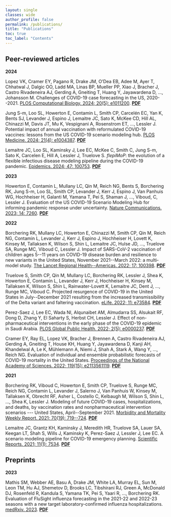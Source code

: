 ```yaml
---
layout: single
classes: wide
author_profile: false
permalink: /publications/
title: "Publications"
toc: true
toc_label: "Contents"
---
```


## Peer-reviewed articles

**2024**

Lopez VK, Cramer EY, Pagano R, Drake JM, O’Dea EB, Adee M, Ayer T, Chhatwal J, Dalgic OO, Ladd MA, Linas BP, Mueller PP, Xiao J, Bracher J, Castro Rivadeneira AJ, Gerding A, Gneiting T, Huang Y, Jayawardena D, ..., Johansson M. Challenges of COVID-19 case forecasting in the US, 2020--2021. [PLOS Computational Biology. 2024; 20(5): e1011200](https://doi.org/10.1371/journal.pcbi.1011200). [**PDF**](https://hopkinsidd.github.io/flepiMoP_site/files/2024_Lopez_PLOSCompBiol.pdf)

Jung S-m, Loo SL, Howerton E, Contamin L, Smith CP, Carcelén EC, Yan K, Bents SJ, Levander J, Espino J, Lemaitre JC, Sato K, McKee CD, Hill AL, Chinazzi M, Davis JT, Mu K, Vespignani A, Rosenstrom ET, ..., Lessler J. Potential impact of annual vaccination with reformulated COVID-19 vaccines: lessons from the US COVID-19 scenario modeling hub. [PLOS Medicine. 2024; 21(4): e1004387](https://doi.org/10.1371/journal.pmed.1004387). [**PDF**](https://hopkinsidd.github.io/flepiMoP_site/files/2024_Jung_PLoS_Med.pdf)

Lemaitre JC, Loo SL, Kaminsky J, Lee EC, McKee C, Smith C, Jung S-m, Sato K, Carcelen E, Hill A, Lessler J, Truelove S. *flepiMoP*: the evolution of a flexible infectious disease modeling pipeline during the COVID-19 pandemic. [Epidemics. 2024; 47: 100753](https://doi.org/10.1016/j.epidem.2024.100753). [**PDF**](https://hopkinsidd.github.io/flepiMoP_site/files/2024_Lemaitre_Epidemics.pdf)

**2023**

Howerton E, Contamin L, Mullany LC, Qin M, Reich NG, Bents S, Borchering RK, Jung S-m, Loo SL, Smith CP, Levander J, Kerr J, Espino J, Van Panhuis WG, Hochheiser H, Galanti M, Yamana T, Pei S, Shaman J, ..., Viboud, C, Lessler J. Evaluation of the US COVID-19 Scenario Modeling Hub for informing pandemic response under uncertainty. [Nature Communications. 2023; 14: 7260](https://doi.org/10.1038/s41467-023-42680-x). [**PDF**](https://hopkinsidd.github.io/flepiMoP_site/files/2023_Howerton_Nat_Commun.pdf)

**2022**

Borchering RK, Mullany LC, Howerton E, Chinazzi M, Smith CP, Qin M, Reich NG, Contamin L, Levander J, Kerr J, Espino J, Hochheiser H, Lovett K, Kinsey M, Tallaksen K, Wilson S, Shin L, Lemaitre JC, Hulse JD, ..., Truelove SA, Runge MC, Viboud C, Lessler J. Impact of SARS-CoV-2 vaccination of children ages 5--11 years on COVID-19 disease burden and resilience to new variants in the United States, November 2021--March 2022: a multi-model study. [The Lancet Regional Health--Americas. 2022; 17: 100398](https://doi.org/10.1016/j.lana.2022.100398). [**PDF**](https://hopkinsidd.github.io/flepiMoP_site/files/2022_Borchering_LancetRegHealthAm.pdf)

Truelove S, Smith CP, Qin M, Mullany LC, Borchering RK, Lessler J, Shea K, Howerton E, Contamin L, Levander J, Kerr J, Hochheiser H, Kinsey M, Tallaksen K, Wilson S, Shin L, Rainwater-Lovett K, Lemaitre JC, Dent J, ..., Runge MC, Viboud C. Projected resurgence of COVID-19 in the United States in July--December 2021 resulting from the increased transmissibility of the Delta variant and faltering vaccination. [eLife. 2022; 11: e73584](https://doi.org/10.7554/eLife.73584). [**PDF**](https://hopkinsidd.github.io/flepiMoP_site/files/2022_Truelove_eLife.pdf)

Perez-Saez J, Lee EC, Wada NI, Alqunaibet AM, Almudarra SS, Alsukait RF, Dong D, Zhang Y, El Saharty S, Herbst CH, Lessler J. Effect of non-pharmaceutical interventions in the early phase of the COVID-19 epidemic in Saudi Arabia. [PLOS Global Public Health. 2022; 2(5): e0000237](https://doi.org/10.1371/journal.pgph.0000237). [**PDF**](https://hopkinsidd.github.io/flepiMoP_site/files/2022_Perez-Saez_PLOSGlobPublicHealth.pdf)

Cramer EY, Ray EL, Lopez VK, Bracher J, Brennen A, Castro Rivadeneira AJ, Gerding A, Gneiting T, House KH, Huang Y, Jayawardena D, Kanji AH, Khandelwal A, Le K, Mühlemann A, Niemi J, Shah A, Stark A, Wang Y, ..., Reich NG. Evaluation of individual and ensemble probabilistic forecasts of COVID-19 mortality in the United States. [Proceedings of the National Academy of Sciences. 2022; 119(15): e2113561119](https://doi.org/10.1073/pnas.2113561119). [**PDF**](https://hopkinsidd.github.io/flepiMoP_site/files/2022_Cramer_PNAS.pdf)

**2021**

Borchering RK, Viboud C, Howerton E, Smith CP, Truelove S, Runge MC, Reich NG, Contamin L, Levander J, Salerno J, Van Panhuis W, Kinsey M, Tallaksen K, Obrecht RF, Asher L, Costello C, Kelbaugh M, Wilson S, Shin L, ..., Shea K, Lessler J. Modeling of future COVID-19 cases, hospitalizations, and deaths, by vaccination rates and nonpharmaceutical intervention scenarios --- United States, April--September 2021. [Morbidity and Mortality Weekly Report. 2021; 70(19): 719--724](https://doi.org/10.15585%2Fmmwr.mm7019e3). [**PDF**](https://hopkinsidd.github.io/flepiMoP_site/files/2022_Borchering_MMWR.pdf)

Lemaitre JC, Grantz KH, Kaminsky J, Meredith HR, Truelove SA, Lauer SA, Keegan LT, Shah S, Wills J, Kaminsky K, Perez-Saez J, Lessler J, Lee EC. A scenario modeling pipeline for COVID-19 emergency planning. [Scientific Reports. 2021; 11(1): 7534](https://doi.org/10.1038/s41598-021-86811-0). [**PDF**](https://hopkinsidd.github.io/flepiMoP_site/files/2021_Lee_SciRep.pdf)

## Preprints

**2023**

Mathis SM, Webber AE, Basu A, Drake JM, White LA, Murray EL, Sun M, Leon TM, Hu AJ, Shemetov D, Brooks LC, Tibshirani RJ, Green A, McDonald DJ, Rosenfeld R, Kandula S, Yamana TK, Pei S, Yaari R, ..., Borchering RK. Evaluation of FluSight influenza forecasting in the 2021-22 and 2022-23 seasons with a new target laboratory-confirmed influenza hospitalizations. [medRxiv. 2023](https://doi.org/10.1101/2023.12.08.23299726). [**PDF**](https://hopkinsidd.github.io/flepiMoP_site/files/2023_Mathis_medRxiv.pdf)
